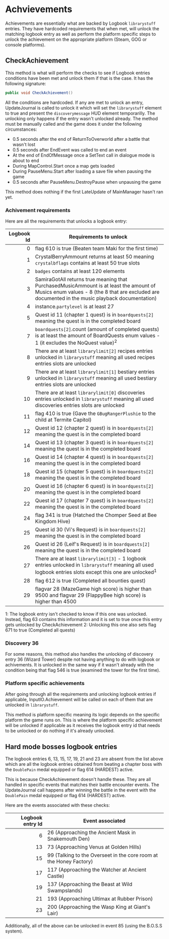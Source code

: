 # Achvievements
Achievements are essentially what are backed by Logbook `librarystuff` entries. They have hardcoded requirements that when met, will unlock the matching logbook entry as well as perform the platform specific steps to unlock the achievement on the appropriate platform (Steam, GOG or console platforms).

## CheckAchievement
This method is what will perform the checks to see if Logbook entries conditions have been met and unlock them if that is the case. It has the following signature:

```cs
public void CheckAchievement()
```
All the conditions are hardcoded. If any are met to unlock an entry, UpdateJournal is called to unlock it which will set the `librarystuff` element to true and present the `discoverymessage` HUD element temporarilly. The unlocking only happens if the entry wasn't unlocked already. The method must be manually called and the game does it under the following circumstances:

- 0.5 seconds after the end of ReturnToOverworld after a battle that wasn't lost
- 0.5 seconds after EndEvent was called to end an event
- At the end of EndOfMessage once a SetText call in dialogue mode is about to end
- During MapControl.Start once a map gets loaded
- During PauseMenu.Start after loading a save file when pausing the game
- 0.5 seconds after PauseMenu.DestroyPause when unpausing the game

This method does nothing if the first LateUpdate of MainManager hasn't ran yet.

### Achivement requirements
Here are all the requirements that unlocks a logbook entry:

|Logbook Id|Requirements to unlock|
|---------:|----------------------|
|0|flag 610 is true (Beaten team Maki for the first time)|
|1|CrystalBerryAmmount returns at least 50 meaning `crystalbflags` contains at least 50 true slots|
|2|`badges` contains at least 120 elements|
|3|SamiraGotAll returns true meaning that PurchasedMusicAmmount is at least the amount of Musics enum values - 8 (the 8 that are excluded are documented in the music playback documentation)|
|4|instance.`partylevel` is at least 27|
|5|Quest id 11 (chapter 1 quest) is in `boardquests[2]` meaning the quest is in the completed board|
|7|`boardquests[2]`.count (amount of completed quests) is at least the amount of BoardQuests enum values - 1 (it excludes the NoQuest value)<sup>2</sup>|
|8|There are at least `librarylimit[2]` recipes entries unlocked in `librarystuff` meaning all used recipes entries slots are unlocked|
|9|There are at least `librarylimit[1]` bestiary entries unlocked in `librarystuff` meaning all used bestiary entries slots are unlocked|
|10|There are at least `librarylimit[0]` discoveries entries unlocked in `librarystuff` meaning all used discoveries entries slots are unlocked|
|11|flag 410 is true (Gave the `GBugRangerPlushie` to the child at Termite Capitol)|
|12|Quest id 12 (chapter 2 quest) is in `boardquests[2]` meaning the quest is in the completed board|
|14|Quest id 13 (chapter 3 quest) is in `boardquests[2]` meaning the quest is in the completed board|
|16|Quest id 14 (chapter 4 quest) is in `boardquests[2]` meaning the quest is in the completed board|
|18|Quest id 15 (chapter 5 quest) is in `boardquests[2]` meaning the quest is in the completed board|
|20|Quest id 16 (chapter 6 quest) is in `boardquests[2]` meaning the quest is in the completed board|
|22|Quest id 17 (chapter 7 quest) is in `boardquests[2]` meaning the quest is in the completed board|
|24|flag 341 is true (Hatched the Chomper Seed at Bee Kingdom Hive)|
|25|Quest id 30 (Vi's Request) is in `boardquests[2]` meaning the quest is in the completed board|
|26|Quest id 26 (Leif's Request) is in `boardquests[2]` meaning the quest is in the completed board|
|27|There are at least `librarylimit[3]` - 1 logbook entries unlocked in `librarystuff` meaning all used logbook entries slots except this one are unlocked<sup>1</sup>|
|28|flag 612 is true (Completed all bounties quest)|
|29|flagvar 28 (MazeGame high score) is higher than 9500 and flagvar 29 (FlappyBee high score) is higher than 4500|

1: The logbook entry isn't checked to know if this one was unlocked. Instead, flag 63 contains this information and it is set to true once this entry gets unlocked by CheckAchievement
2: Unlocking this one also sets flag 671 to true (Completed all quests)

### Discovery 36
For some reasons, this method also handles the unlocking of discovery entry 36 (Wizard Tower) despite not having anything to do with logbook or achivements. It is unlocked in the same way if it wasn't already with the condition being that flag 546 is true (examined the tower for the first time).

### Platform specific achievements
After going through all the requirements and unlocking logbook entries if applicable, InputIO.Achievement will be called on each of them that are unlocked in `librarystuff`.

This method is platform specific meaning its logic depends on the specific platform the game runs on. This is where the platform specific achievement will be unlocked if applicable as it receives the logbook entry id that needs to be unlocked or do nothing if it's already unlocked.

## Hard mode bosses logbook entries
The logbook entries 6, 13, 15, 17, 19, 21 and 23 are absent from the list above which are all the logbook entries obtained from beating a chapter boss with the `DoublePain` medal equipped or flag 614 (HARDEST) active.

This is because CheckAchievement doesn't handle these. They are all handled in specific events that matches their battle encounter events. The UpdateJournal call happens after winning the battle in the event with the `DoublePain` medal equipped or flag 614 (HARDEST) active.

Here are the events associated with these checks:

|Logbook entry Id|Event associated|
|---------------:|----------------|
|6|26 (Approaching the Ancient Mask in Snakemouth Den)|
|13|73 (Approaching Venus at Golden Hills)|
|15|99 (Talking to the Overseet in the core room at the Honey Factory)|
|17|117 (Approaching the Watcher at Ancient Castle)|
|19|137 (Approaching the Beast at Wild Swampslands)|
|21|193 (Approaching Ultimax at Rubber Prison)|
|23|200 (Approaching the Wasp King at Giant's Lair)|

Additionally, all of the above can be unlocked in event 85 (using the B.O.S.S system).
